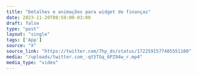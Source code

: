 ```yaml
---
title: "Detalhes e animações para widget de finanças"
date: 2023-11-20T08:59:00-03:00
draft: false
type: "post"
layout: "single"
tags: ['App']
source: "X"
source_link: "https://twitter.com/7hp_ds/status/1722591577405551100"
media: "/uploads/twitter.com_-qt5TGq_6PZ94w_r.mp4"
media_type: "video"
---
```



